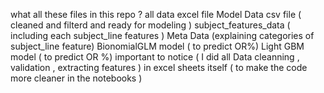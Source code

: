 what all these files  in this repo ?
all data excel file 
Model Data csv file ( cleaned and filterd and ready for modeling )
subject_features_data ( including each subject_line features )
Meta Data (explaining categories of subject_line feature)
BionomialGLM model ( to predict OR%)
Light GBM model ( to predict OR %)
important to notice ( I did all Data cleanning , validation , extracting features ) in excel sheets itself ( to make the code more cleaner in the notebooks  )


